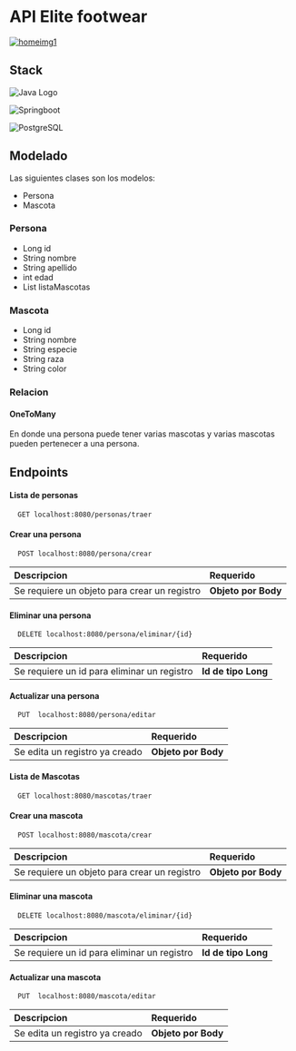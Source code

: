 # API Elite footwear
<a href="https://ibb.co/vwFRWC6"><img src="https://i.ibb.co/RvFdKGk/homeimg1.png" alt="homeimg1" border="0" /></a>
 
## Stack

![Java Logo](https://camo.githubusercontent.com/a363b1646fc174ef8a1bdac7693c4c6952d0fccbe68550211c7e4be8d26f4d65/68747470733a2f2f696d672e736869656c64732e696f2f62616467652f4a6176612d25323532334544384230302e7376673f7374796c653d666f722d7468652d6261646765266c6f676f3d6f7261636c65266c6f676f436f6c6f723d72656426636f6c6f723d7768697465) 

![Springboot](https://camo.githubusercontent.com/c2a58428fe9b38967494da3b0a098f1d28f9cc395e3bbf123cbc14fb36bc1b07/68747470733a2f2f696d672e736869656c64732e696f2f62616467652f737072696e672d2532333644423333462e7376673f7374796c653d666f722d7468652d6261646765266c6f676f3d737072696e67266c6f676f436f6c6f723d7768697465)

![PostgreSQL](https://camo.githubusercontent.com/aaf7d409d95158427f9389c20305d66299f4e15d96bfa9d4f0792b21ad01e327/68747470733a2f2f696d672e736869656c64732e696f2f7374617469632f76313f7374796c653d666f722d7468652d6261646765266d6573736167653d506f737467726553514c26636f6c6f723d343136394531266c6f676f3d506f737467726553514c266c6f676f436f6c6f723d464646464646266c6162656c3d)




## Modelado

 Las siguientes clases son los modelos:

* Persona
* Mascota

### Persona
* Long id
* String nombre
* String apellido
* int edad
* List<Mascota> listaMascotas
  
### Mascota
* Long id
* String nombre
* String especie
* String raza
* String color


### Relacion
#### OneToMany
En donde una persona puede tener varias mascotas y varias mascotas pueden pertenecer a una persona.

## Endpoints


#### Lista de personas

```http
  GET localhost:8080/personas/traer
```

#### Crear una persona

```http
  POST localhost:8080/persona/crear
```

| Descripcion              | Requerido                      |
| :--------------------- | :----------------------------- |
| Se requiere un objeto para crear un registro | **Objeto por Body**        |

#### Eliminar una persona

```http
  DELETE localhost:8080/persona/eliminar/{id}
```

| Descripcion              | Requerido                      |
| :--------------------- | :----------------------------- |
| Se requiere un id para eliminar un registro | **Id de tipo Long**        |


#### Actualizar una persona

```http
  PUT  localhost:8080/persona/editar
```
| Descripcion              | Requerido                      |
| :--------------------- | :----------------------------- |
| Se edita un registro ya creado | **Objeto por Body**        |


#### Lista de Mascotas

```http
  GET localhost:8080/mascotas/traer
```

#### Crear una mascota

```http
  POST localhost:8080/mascota/crear
```

| Descripcion              | Requerido                      |
| :--------------------- | :----------------------------- |
| Se requiere un objeto para crear un registro | **Objeto por Body**        |

#### Eliminar una mascota

```http
  DELETE localhost:8080/mascota/eliminar/{id}
```

| Descripcion              | Requerido                      |
| :--------------------- | :----------------------------- |
| Se requiere un id para eliminar un registro | **Id de tipo Long**        |


#### Actualizar una mascota

```http
  PUT  localhost:8080/mascota/editar
```
| Descripcion              | Requerido                      |
| :--------------------- | :----------------------------- |
| Se edita un registro ya creado | **Objeto por Body**        |













